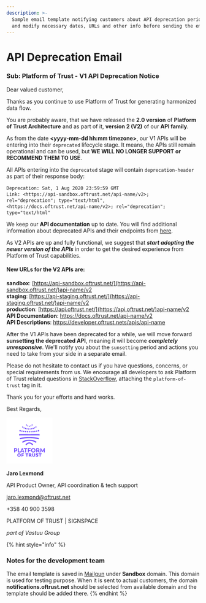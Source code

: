 ```yaml
---
description: >-
  Sample email template notifying customers about API deprecation period. Check
  and modify necessary dates, URLs and other info before sending the email.
---
```


# API Deprecation Email

### Sub: Platform of Trust - V1 API Deprecation Notice

Dear valued customer,

Thanks as you continue to use Platform of Trust for generating harmonized data flow.

You are probably aware, that we have released the **2.0 version** of **Platform of Trust Architecture** and as part of it, **version 2 \(V2\)** of our **API family**.

As from the date **&lt;yyyy-mm-dd hh:mm timezone&gt;**, our V1 APIs will be entering into their `deprecated` lifecycle stage. It means, the APIs still remain operational and can be used, but **WE WILL NO LONGER SUPPORT or RECOMMEND THEM TO USE**.

All APIs entering into the `deprecated` stage will contain `deprecation-header` as part of their response body:

```text
Deprecation: Sat, 1 Aug 2020 23:59:59 GMT 
Link: <https://api-sandbox.oftrust.net/api-name/v2>; rel="deprecation"; type="text/html", 
<https://docs.oftrust.net/api-name/v2>; rel="deprecation"; type="text/html"
```

We keep our **API documentation** up to date. You will find additional information about deprecated APIs and their endpoints from [here](https://dev.azure.com/Platform-of-Trust/Platform-of-Trust/_wiki/wikis/Platform-of-Trust.wiki/393/API-Deprecation-Email).

As V2 APIs are up and fully functional, we suggest that _**start adopting the newer version of the APIs**_ in order to get the desired experience from Platform of Trust capabilities.

#### New URLs for the V2 APIs are:

**sandbox**: [https://api-sandbox.oftrust.net/](https://api-sandbox.oftrust.net/)api-name/v2  
**staging**: [https://api-staging.oftrust.net/](https://api-staging.oftrust.net/)api-name/v2  
**production**: [https://api.oftrust.net/](https://api.oftrust.net/)api-name/v2  
**API Documentation**: https://docs.oftrust.net/api-name/v2  
**API Descriptions**: https://developer.oftrust.nets/apis/api-name

After the V1 APIs have been deprecated for a while, we will move forward **sunsetting the deprecated API**, meaning it will become _**completely unresponsive**_. We'll notify you about the `sunsetting` period and actions you need to take from your side in a separate email.

Please do not hesitate to contact us if you have questions, concerns, or special requirements from us. We encourage all developers to ask Platform of Trust related questions in [StackOverflow](https://stackoverflow.com/questions/ask?guided=false&tags=platform-of-trust), attaching the `platform-of-trust` tag in it.

Thank you for your efforts and hard works.

Best Regards,

![](../.gitbook/assets/platformoftrust-tall-rgb-xs.png)

**Jaro Lexmond**

API Product Owner, API coordination & tech support

jaro.lexmond@oftrust.net

+358 40 900 3598

PLATFORM OF TRUST \| SIGNSPACE

_part of Vastuu Group_

{% hint style="info" %}
### **Notes for the development team**

The email template is saved in [Mailgun](https://app.mailgun.com/app/sending/domains/sandbox38ab76a4d79f4c0d99796a4ffd799698.mailgun.org/templates/details/api-deprecation-notice) under **Sandbox** domain. This domain is used for testing purpose. When it is sent to actual customers, the domain **notifications.oftrust.net** should be selected from available domain and the template should be added there.
{% endhint %}

